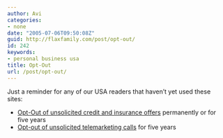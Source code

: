 ```yaml
---
author: Avi
categories:
- none
date: "2005-07-06T09:50:08Z"
guid: http://flaxfamily.com/post/opt-out/
id: 242
keywords:
- personal business usa
title: Opt-Out
url: /post/opt-out/
---
```

Just a reminder for any of our USA readers that haven&#8217;t yet used these sites:

  * [Opt-Out of unsolicited credit and insurance offers](https://www.optoutprescreen.com/) permanently or for five years
  * [Opt-out of unsolicited telemarketing calls](https://www.donotcall.gov/) for five years